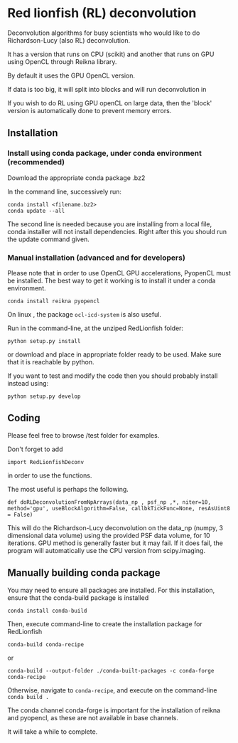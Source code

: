 # Red lionfish (RL) deconvolution

Deconvolution algorithms for busy scientists who would like to do Richardson-Lucy (also RL) deconvolution.

It has a version that runs on CPU (scikit) and another that runs on GPU using OpenCL through Reikna library.

By default it uses the GPU OpenCL version.

If data is too big, it will split into blocks and will run deconvolution in 

If you wish to do RL using GPU openCL on large data, then the 'block' version is automatically done to prevent memory errors.

## Installation

### Install using conda package, under conda environment (recommended)

Download the appropriate conda package .bz2

In the command line, successively run:
```
conda install <filename.bz2>
conda update --all
```
The second line is needed because you are installing from a local file, conda installer will not install dependencies. Right after this you should run the update command given.

### Manual installation (advanced and for developers)

Please note that in order to use OpenCL GPU accelerations, PyopenCL must be installed.
The best way to get it working is to install it under a conda environment.

`conda install reikna pyopencl`

On linux , the package `ocl-icd-system` is also useful.

Run in the command-line, at the unziped RedLionfish folder:

`python setup.py install`

or download and place in appropriate folder ready to be used. Make sure that it is reachable by python.

If you want to test and modify the code then you should probably install instead using:

`python setup.py develop`


## Coding

Please feel free to browse /test folder for examples.

Don't forget to add

`import RedLionfishDeconv`

in order to use the functions.

The most useful is perhaps the following.

`def doRLDeconvolutionFromNpArrays(data_np , psf_np ,*, niter=10, method='gpu', useBlockAlgorithm=False, callbkTickFunc=None, resAsUint8 = False) `

This will do the Richardson-Lucy deconvolution on the data_np (numpy, 3 dimensional data volume) using the provided PSF data volume, for 10 iterations. GPU method is generally faster but it may fail. If it does fail, the program will automatically use the CPU version from scipy.imaging.



## Manually building conda package

You may need to ensure all packages are installed. For this installation, ensure that the conda-build package is installed

`conda install conda-build`


Then, execute command-line to create the installation package for RedLionfish

`conda-build conda-recipe`

or

`conda-build --output-folder ./conda-built-packages -c conda-forge conda-recipe`

Otherwise, navigate to `conda-recipe`, and execute on the command-line `conda build .`

The conda channel conda-forge is important for the installation of reikna and pyopencl, as these are not available in base channels.

It will take a while to complete.